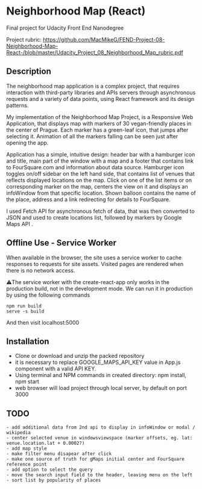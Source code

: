 # Neighborhood Map (React)

Final project for Udacity Front End Nanodegree

Project rubric:
https://github.com/MacMikeG/FEND-Project-08-Neighborhood-Map-React-/blob/master/Udacity_Project_08_Neighborhood_Map_rubric.pdf

## Description

The neighborhood map application is a complex project, that requires interaction with third-party libraries and APIs servers through asynchronous requests and a variety of data points, using React framework and its design patterns. 

My implementation of the Neighborhood Map Project, is a Responsive Web Application, that displays map with markers of 30 vegan-friendly places in the center of Prague. 
Each marker has a green-leaf icon, that jumps after selecting it. Animation of all the markers falling can be seen just after opening the app.

Application has a simple, intuitive design: header bar with a hamburger icon and title, main part of the window with a map and a footer that contains link to FourSquare.com and information about data source. Hamburger icon toggles on/off sidebar on the left hand side, that contains list of venues that reflects displayed locations on the map. Click on one of the list items or on corresponding marker on the map, centers the view on it and displays an infoWindow from that specific location. Shown balloon contains the name of the place, address and a link redirecting for details to FourSquare.

I used Fetch API for asynchronous fetch of data, that was then converted to JSON and used to create locations list, followed by markers by Google Maps API .


## Offline Use - Service Worker

When available in the browser, the site uses a service worker to cache responses to requests for site assets. 
Visited pages are rendered when there is no network access.

⚠️The service worker with the create-react-app only works in the production build, not in the development mode.
We can run it in production by using the following commands

	npm run build
	serve -s build

And then visit localhost:5000


## Installation

- Clone or download and unzip the packed repository 
- it is necessary to replace GOOGLE_MAPS_API_KEY value in App.js component with a valid API KEY.
- Using terminal and NPM commands in created directory: 
    npm install, 
    npm start
- web browser will load project through local server, by default on port 3000


 ## TODO
	- add additional data from 2nd api to display in infoWindow or modal / wikipedia
	- center selected venue in windowsviewspace (marker offsets, eg. lat: venue.location.lat + 0.0002?)
	- add map style
	- make filter menu disapear after click
	- make one source of truth for gMaps initial center and FourSquare reference point
	- add option to select the query
	- move the search input field to the header, leaving menu on the left
	- sort list by popularity of places
